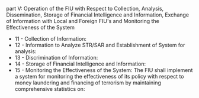 part V: Operation of the FIU with Respect to Collection, Analysis, Dissemination, Storage of Financial Intelligence and Information, Exchange of Information with Local and Foreign FIU&#39;s and Monitoring the Effectiveness of the System

<ul>
			<li>11 - Collection of Information: <ul>
			</ul></li>			<li>12 - Information to Analyze STR&#x2F;SAR and Establishment of System for analysis: <ul>
			</ul></li>			<li>13 - Discrimination of Information: <ul>
			</ul></li>			<li>14 - Storage of Financial Intelligence and Information: <ul>
			</ul></li>			<li>15 - Monitoring the Effectiveness of the System: The FIU shall implement a system for monitoring the effectiveness of its policy with respect to money laundering and financing of terrorism by maintaining comprehensive statistics on:<ul>
			</ul></li></ul>